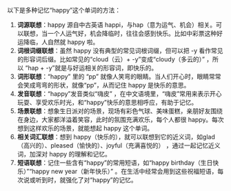 以下是多种记忆“happy”这个单词的方法：
1. **词源联想**：happy 源自中古英语 happi，与hap（意为运气、机会）相关。可以联想，当一个人运气好，机会降临时，往往会感到快乐。比如中彩票这种好运降临，人自然就 happy 啦。
2. **词根词缀联想**：虽然 happy 没有典型的常见词根词缀，但可以把 -y 看作常见的形容词后缀。比如常见的“cloud（云）+ -y”变成“cloudy（多云的）” ，所以 “hap + -y”就是与好运相关的形容词，即快乐的。
3. **词形联想**：“happy” 里的 “pp” 就像人笑弯的眼睛。当人们开心时，眼睛常常会笑成弯弯的形状，就像“pp”，从而记住 happy 是快乐的意思。
4. **发音联想**：“happy”发音类似“嗨皮” ，在中文语境里，“嗨皮”常用来表示开心玩耍、享受欢乐时光，和“happy”快乐的意思相呼应，有助于记忆。
5. **场景联想**：想象生日派对的场景，现场有彩色气球、美味蛋糕，亲朋好友围绕在身边，大家都洋溢着笑容，此时的氛围充满欢乐，每个人都很 happy。每次想到这样欢乐的场景，就能想起 happy 这个单词。
6. **相关词汇联想**：想到 happy（快乐的），就可以联想到它的近义词，如glad（高兴的）、pleased（愉快的）、joyful（充满喜悦的） ，通过一起记忆近义词，加深对 happy 的理解和记忆。
7. **短语联想**：记住一些含有“happy”的常用短语，如“happy birthday（生日快乐）”“happy new year（新年快乐）” 。在生活中经常会用到这些祝福短语，每次说或听到时，就强化了对“happy”的记忆。 